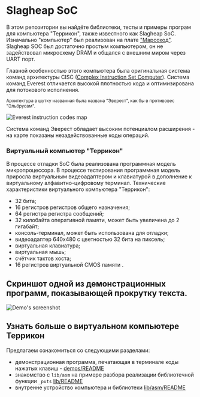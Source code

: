 # Slagheap SoC

В этом репозитории вы найдёте библиотеки, тесты и примеры програм для компьютера "Террикон", также известного как Slagheap SoC. Изначально "компьютер" был реализован на плате ["Марсоход"](https://marsohod.org/). Slagheap SOC был достаточно простым компьютером, он не задействовал микросхему DRAM и общался с внешним миром через UART порт. 

Главной особенностью этого компьютера была оригинальная система команд архитектуры CISC ([Complex Instruction Set Computer](https://habr.com/ru/companies/selectel/articles/542074/)).
Система команд Everest отличается высокой плотностью кода и оптимизирована для потокового исполнения.

<sup>Архитектура в шутку названная была названа "Эверест", как бы в противовес "Эльбрусам". </sup>

![Everest instruction codes map](https://everest.l4os.ru/wp-content/uploads/2015/02/MAP_EVER_1_1.png)

Система команд Эверест обладает высоким потенциалом расширения - на карте показаны незадействованные коды операций.

### Виртуальный компьютер "Террикон"

В процессе отладки SoC была реализована программная модель микропроцессора. В процессе тестирования программная модель приросла виртуальным видеоадаптером и клавиатурой в дополнение к виртуальному алфавитно-цифровому терминал. Технические характеристики виртуального компьютера "Террикон": 
- 32 бита;
- 16 регистров регистров общего назначения;
- 64 регистра  регистра сообщений;
- 32 килобайта оперативной памяти, может быть увеличена до 2 гигабайт;
- консоль-терминал, может быть использована для отладки;
- видеоадаптер 640х480 с цветностью 32 бита на пиксель;
- виртуальная клавиатура;
- виртуальная мышь;
- счётчик тактов хоста;
- 16 регистров виртуальной CMOS памяти .

## Скриншот одной из демонстрационных программ, показывающей прокрутку текста.

![Demo's screenshot](https://ic.pics.livejournal.com/mandrykin/9950019/2156/2156_original.png)


## Узнать больше о виртуальном компьютере Террикон

Предлагаем ознакомиться со следующими разделами: 
- демонстрационная программа, печатающая в терминале коды нажатых клавиш - [demos/README](demos/README.md)
- знакомство с ```lib/asm``` на примере разбора реализации библиотечной функции ```_puts``` [lib/README](lib/README.md)
- внутренне устройство компьютера и библиотеки [lib/asm/README](lib/asm/README.md)






   
